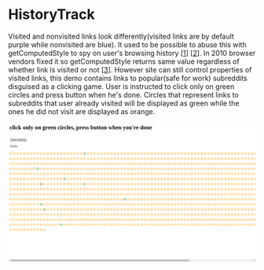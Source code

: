 # HistoryTrack

Visited and nonvisited links look differently(visited links are by default purple while nonvisited are blue). It used to be possible to abuse this with getComputedStyle to spy on user's browsing history [[1](http://blog.jeremiahgrossman.com/2006/08/i-know-where-youve-been.html)] [[2](https://davidwalsh.name/jquery-spyjax)]. In 2010 browser vendors fixed it so getComputedStyle returns same value regardless of whether link is visited or not [[3](https://blog.mozilla.org/security/2010/03/31/plugging-the-css-history-leak/)]. However site can still control properties of visited links, this demo contains links to popular(safe for work) subreddits disguised as a clicking game. User is instructed to click only on green circles and press button when he's done. Circles that represent links to subreddits that user already visited will be displayed as green while the ones he did not visit are displayed as orange.

![screenshot](demo.png)
